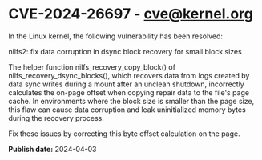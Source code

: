 # CVE-2024-26697 - cve@kernel.org

In the Linux kernel, the following vulnerability has been resolved:

nilfs2: fix data corruption in dsync block recovery for small block sizes

The helper function nilfs_recovery_copy_block() of
nilfs_recovery_dsync_blocks(), which recovers data from logs created by
data sync writes during a mount after an unclean shutdown, incorrectly
calculates the on-page offset when copying repair data to the file's page
cache.  In environments where the block size is smaller than the page
size, this flaw can cause data corruption and leak uninitialized memory
bytes during the recovery process.

Fix these issues by correcting this byte offset calculation on the page.

**Publish date:** 2024-04-03
